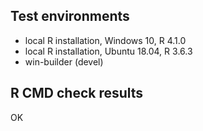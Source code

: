## Test environments

* local R installation, Windows 10, R 4.1.0
* local R installation, Ubuntu 18.04, R 3.6.3
* win-builder (devel)

## R CMD check results

OK
